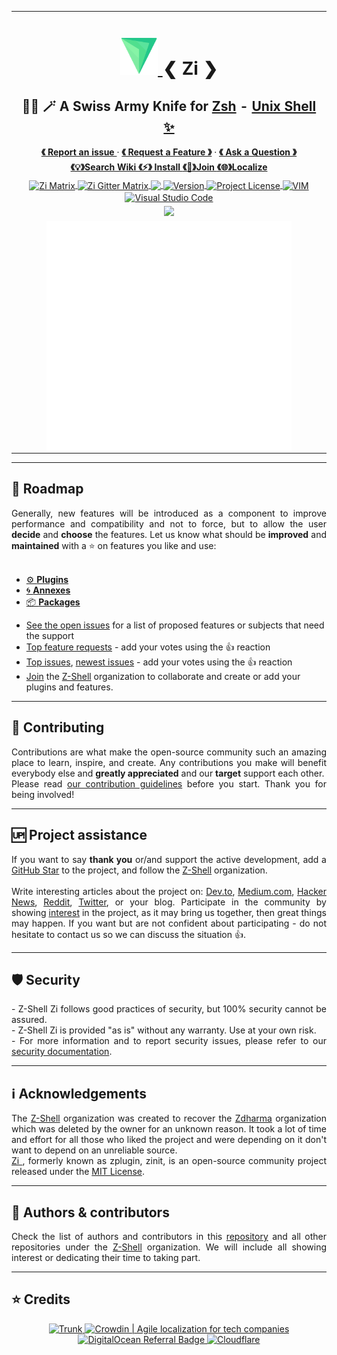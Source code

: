 <table style="background-color:transparent;">
  <tr>
    <td>
      <h1 align="center">
        <a target="_self" href="https://github.com/z-shell/zi">
          <img style="width: 60px; height: 60px"
            src="https://raw.githubusercontent.com/z-shell/zi/main/docs/images/favicon.svg" alt="❮ Zi ❯ Logo" />
        </a>❮ <strong>Zi</strong> ❯
      </h1>
      <h2 align="center">
        🧙‍♂️ 🪄 A Swiss Army Knife for <a href="https://zsh.sourceforge.io/"><strong>Zsh</strong></a> -
        <a href="https://en.wikipedia.org/wiki/Unix_shell">Unix Shell ✨</a>
      </h2>
      <div align="center">
        <a
          href="https://github.com/z-shell/zi/issues/new?assignees=&labels=bug+%F0%9F%90%9E&template=01_bug_report.yml&title=bug%3A+"><strong>《
            Report an issue </strong></a>
        ·
        <a
          href="https://github.com/z-shell/zi/issues/new?assignees=&labels=feature-request+%F0%9F%92%A1&template=02_feature_request.yml&title=feat%3A+"><strong>《
            Request a Feature 》</strong></a>
        ·
        <a href="https://discussions.zshell.dev/"><strong>《 Ask a Question 》</strong></a>
      </div>
  </tr>
  </td>
  <tr>
    <td>
      <div align="center">
        <a href="https://wiki.zshell.dev/search/"><strong>《💡》Search Wiki </strong></a>
        <a href="https://wiki.zshell.dev/docs/getting_started/installation/"><strong>《⚡️》 Install </strong></a>
        <a
          href="https://github.com/z-shell/community/issues/new?assignees=&labels=%F0%9F%91%A5+member&template=membership.yml&title=team%3A+"><strong>《💜》Join
          </strong></a>
        <a href="https://translate.zshell.dev/"><strong>《🌐》Localize </strong></a>
      </div>
    </td>
  </tr>
  <tr>
    <td>
      <div align="center">
        <a title="Z-Shell Matrix" target="_self" rel="nofollow" href="https://matrix.to/#/#zshell:matrix.org">
          <img align="center" src="https://badgen.net/matrix/members/zshell/matrix.org" alt="Zi Matrix" />
        </a>
        <a title="Zi Gitter Matrix" target="_self" rel="nofollow" href="https://matrix.to/#/#z-shell_zi:gitter.im">
          <img align="center" src="https://badgen.net/matrix/members/z-shell_zi/gitter.im" alt="Zi Gitter Matrix" />
        </a>
        <!--
<a title="Zi Gitter" target="_self" rel="nofollow" href="https://gitter.im/z-shell/zi?utm_source=badge&utm_medium=badge&utm_campaign=pr-badge&utm_content=badge">
  <img align="center" src="https://badgen.net/gitter/members/z-shell/zi" alt="Zi Gitter" />
</a></div>
<a target="_self" rel="nofollow" href="https://sourcegraph.com/github.com/z-shell/zi">
  <img align="center" src="https://badgen.net/badge/icon/sourcegraph?color=purple&style=plastic&icon=sourcegraph&label=Zi" alt="Zi Sourcegraph">
</a>
-->
        <a title="Crowdin" target="_self" href="https://translate.zshell.dev/">
          <img align="center" src="https://badges.crowdin.net/e/f108c12713ee8526ac878d5671ad6e29/localized.svg" />
        </a>
        <a title="Releases" target="_self" href="https://github.com/z-shell/zi/releases">
          <img align="center" src="https://img.shields.io/github/tag/z-shell/zi.svg" alt="Version" />
        </a>
        <a title="License" target="_self" href="https://github.com/z-shell/zi/blob/main/LICENSE">
          <img align="center" src="https://img.shields.io/badge/License-MIT-blue.svg" alt="Project License" />
        </a>
        <a title="VIM" target="_self" href="https://github.com/z-shell/zi-vim-syntax/">
          <img align="center" src="https://img.shields.io/badge/--019733?logo=vim" alt="VIM" />
        </a>
        <a target="_self" href="https://open.vscode.dev/z-shell/zi/">
          <img align="center" src="https://img.shields.io/badge/--007ACC?logo=visual%20studio%20code&logoColor=ffffff"
            alt="Visual Studio Code" />
        </a>
      </div>
  </tr>
  </td>
  <tr>
    <td>
      <div align="center">
        <a href="https://asciinema.org/a/509113" target="_blank"><img src="https://asciinema.org/a/509113.svg" /></a>
      </div>
  </tr>
  </td>
  <tr>
    <td>
      <div align="center">
        <img align="center" style="width: 80%; height: auto"
          src="https://github.com/z-shell/.github/raw/main/metrics/plugin/followup/zi_followup.svg" />
        <img align="center" style="width: 80%; height: auto"
          src="https://raw.githubusercontent.com/z-shell/.github/main/metrics/metrics.svg" />
      </div>
  </tr>
  </td>
</table>
<hr />
<h2>🎯 Roadmap</h2>
<div align="justify">
  Generally, new features will be introduced as a component to improve performance and compatibility and not to
  force, but to allow the user <strong>decide</strong> and
  <strong>choose</strong> the features. Let us know what should be <strong>improved</strong> and
  <strong>maintained</strong> with a ⭐ on features you like and use:<br /><br />
</div>
<ul>
  <li>
    <a href="https://github.com/search?q=topic%3Azplugin+org%3Az-shell&amp;type=Repositories">
      ⚙️ <b>Plugins</b></a>
  </li>
  <li>
    <a href="https://github.com/search?q=topic%3Azannex+org%3Az-shell&amp;type=Repositories">
      🌀 <b>Annexes</b></a>
  </li>
  <li>
    <a href="https://github.com/search?q=topic%3Azpackage+org%3Az-shell&amp;type=Repositories">
      📦 <b>Packages</b></a>
  </li>
</ul>
<ul>
  <li>
    <a href="https://github.com/z-shell/zi/issues">See the open issues</a> for a list of proposed features
    or subjects that need the support
  </li>
  <li>
    <a href="https://github.com/z-shell/zi/issues?q=label%3Aenhancement+is%3Aopen+sort%3Areactions-%2B1-desc">Top
      feature requests</a>
    - add your votes using the 👍 reaction
  </li>
  <li>
    <a href="https://github.com/z-shell/zi/issues?q=is%3Aissue+is%3Aopen+label%3Abug+sort%3Areactions-%2B1-desc">Top
      issues</a>, <a href="https://github.com/z-shell/zi/issues?q=is%3Aopen+is%3Aissue+label%3Abug">newest
      issues</a> -
    add your votes using the 👍 reaction
  </li>
  <li>
    <a
      href="https://github.com/z-shell/community/issues/new?assignees=&labels=%F0%9F%91%A5+member&template=membership.yml&title=team%3A+">Join</a>
    the <a href="https://github.com/z-shell">Z-Shell</a> organization to collaborate and create or add your
    plugins and features.
  </li>
</ul>
<hr />
<h2 align="left">💞 Contributing</h2>
<div align="justify">
  Contributions are what make the open-source community such an amazing place to learn, inspire, and create.
  Any contributions you make will benefit everybody else and <b>greatly appreciated</b> and our
  <b>target</b> support each other.
</div>
<div align="justify">
  Please read <a href="https://github.com/z-shell/community/blob/main/docs/project/CONTRIBUTING.md">our contribution
    guidelines</a>
  before you start. Thank you for being involved!
</div>
<hr />
<h2 align="left">🆙 Project assistance</h2>
<div align="justify">If you want to say <b>thank you</b> or/and support the active development, add a <a
    href="https://github.com/z-shell/zi">GitHub Star</a> to the project, and follow the
  <a href="https://github.com/z-shell">Z-Shell</a> organization.
</div><br />
<div align="justify">Write interesting articles about the project on:
  <a href="https://dev.to/">Dev.to</a>, <a href="https://medium.com/">Medium.com</a>,
  <a href="https://news.ycombinator.com/news">Hacker News</a>,
  <a href="https://www.reddit.com/r/zsh/">Reddit</a>, <a href="https://twitter.com/zshell_zi">Twitter</a>, or your blog.
  Participate in the community by showing <a
    href="https://github.com/z-shell/community/issues/new?assignees=&labels=%F0%9F%91%A5+member&template=membership.yml&title=team%3A+">interest</a>
  in the project, as it may bring us together, then great things may happen. If you want but are not confident
  about participating - do not hesitate to contact us so we can discuss the situation 👍.
</div>
<hr />
<h2 align="left">🛡️ Security</h2>
<div align="justify">
  - Z-Shell <string>Zi</strong> follows good practices of security, but 100% security cannot be assured.</div>
<div align="justify">
  - Z-Shell <string>Zi</strong> is provided <bold>"as is"</bold> without any <bold> warranty</bold>. Use at your
    own risk.
</div>
<div align="justify">
  - For more information and to report security issues, please refer to our
  <a href="https://github.com/z-shell/zi/blob/main/docs/SECURITY.md">security
    documentation</a>.
</div>
<hr />
<h2 align="left">ℹ️ Acknowledgements</h2>
<div align="justify">
  The <a href="https://github.com/z-shell">Z-Shell</a> organization was created to recover the
  <a href="https://github.com/zdharma">Zdharma</a> organization which was deleted by the owner for an unknown
  reason. It took a lot of time and effort for all those who liked the project and were depending on it don't
  want to depend on an unreliable source.
</div>
<div align="justify">
  <a href="https://github.com/z-shell/zi">
    <string>Zi</strong>
  </a>, formerly known as zplugin, zinit, is an open-source
  community project released under the
  <a href="https://github.com/z-shell/zi/blob/main/LICENSE">MIT License</a>.
</div>
<hr />
<h2 align="left">🥇 Authors & contributors</h2>
<div align="justify">
  Check the list of authors and contributors in this
  <a href="https://github.com/z-shell/zi/contributors">repository</a> and all other repositories under the
  <a href="https://github.com/z-shell">Z-Shell</a> organization. We will include
  all showing interest or dedicating their time to taking part.
</div>
<hr />
<h2 align="left">⭐ Credits</h2>
<div align="center">
  <a href="https://trunk.io" rel="nofollow">
    <img style="width: 140px; height: 40px"
      src="https://storage.googleapis.com/digital-space/img/brand/trunk/trunk-white.svg" alt="Trunk" />
  </a>
  <a href="https://crowdin.com/?utm_source=badge&utm_medium=referral&utm_campaign=badge-add-on" rel="nofollow">
    <img style="width: 140px; height: 40px"
      src="https://storage.googleapis.com/digital-space/img/brand/crowdin/localization-at-dark-rounded%402x.png"
      alt="Crowdin | Agile localization for tech companies" />
  </a>
  <a href="https://www.digitalocean.com/?refcode=090bdb63f800&utm_campaign=Referral_Invite&utm_medium=Referral_Program&utm_source=badge"
    rel="nofollow">
    <img style="width: 140px; height: 40px" src="https://web-platforms.sfo2.digitaloceanspaces.com/WWW/Badge%203.svg"
      alt="DigitalOcean Referral Badge" />
  </a>
  <a href="https://cloudflare.com" rel="nofollow">
    <img style="width: 140px; height: 40px"
      src="https://storage.googleapis.com/digital-space/img/brand/cloudflare/cf-logo-v-rgb.png" alt="Cloudflare" />
  </a>
</div>
